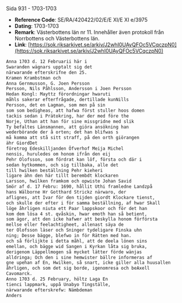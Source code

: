 Sida 931 - 1703-1703

- **Reference Code**: SE/RA/420422/02/E/E XI/E XI e/3975
- **Dating**: 1703-1703
- **Remark**: Västerbottens län nr 11. Innehåller även protokoll från Norrbottens och Västerbottens län.
- **Link**: [https://sok.riksarkivet.se/arkiv/J2whI0UAyQFOc5VCqczpN0](https://sok.riksarkivet.se/arkiv/J2whI0UAyQFOc5VCqczpN0)

```txt linenums="1"
Anna 1703 d. 12 Februarii här i
Swaranden wägnars upptalt sig det
närwarande efterskrifne den 25.
Kramen Krambstman och
Anna Gernmusson, G. Joen Persson
Persson, Nils Påhlsson, Andersson i Joen Persson
Hedan Kongl: Mayttz förordningar hwaruti
måhls sakerar efterfrågade, dertillade kunNills
Persson, det en Lagman, som men på sin
som som bedigheas, att hafwa först stuller hoos domen
tackis sedan i Prätokring, har der med före the
Norje, Uthan att han för sine missgridne med slik
Ty befaltes Länsmannen, att giöra ansökning han
wederbörande der å orten; det han blifwas s
må komma att stå sitt straff, på den orth giörangen
ähr GiordDet
företrog Edeskilljanden Öfverhof Meija Michel
nensis, huruledes om honom ifrån den eij
Pehr Olofsson, som fördrat kan löf, första och där i
sedan hytkommen, och sig tillbaka, alle det
till hwilken beställning Pehr kieheri
ligare ähn den här tillt berembdt klockaren
Larsson, hwilken framkom och opwiste Johan Savid
Smör af d. 17 Febru: 1690, hållit Uthi framledne Landzpå
hans Wälborne Hr Gotthard Strickz närwaro, der
aflignes, att Ivar för den tijden giordt Klockare tienst,
och skulle der efter i för samma beställning, af hwar Skall
löge åhrligen niuta ett Paar lappskoor och för det han
kom dem lösa 4 st. qvåskin, hwar emoth han så betient,
som ägor, att den icke hafwer att beskylla honom förförsta
mellse eller feelachtigheet, allenast säya de
ter Olofsson läser och Sninger tydeligare Finska uhn
ning; Desse bägge, blefwo in för Rätten med han.
och så förlijkte i detta måhl, att de deela lönen sins
emellan, och bägge wid Sangen i Kyrkan låta sig bruka,
derigenom Läppellmogen så mycket lätter förde wänjas
alldringa; Och den i sine hemwister bällre informeras af
gne upehan af En, Hwilken, så snart, icke giller alla huusallen
åhrligen, och som det sig borde, igenomresa och beAxell
Cavomarck.
Anno 1703 d. 25 February, höltz Laga En
tienci lappmark, uppå Unabyo Tingställe,
närwarande efterskrefw: Nämbdeman
Anders
```
